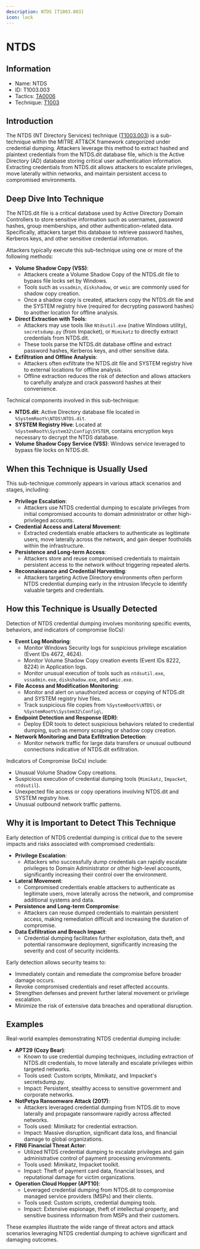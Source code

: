 ```yaml
---
description: NTDS [T1003.003]
icon: lock
---
```


# NTDS

## Information

- Name: NTDS
- ID: T1003.003
- Tactics: [TA0006](../TA0006/TA0006.md)
- Technique: [T1003](T1003.md)

## Introduction

The NTDS (NT Directory Services) technique ([T1003.003](techniques/T1003.003.md)) is a sub-technique within the MITRE ATT\&CK framework categorized under credential dumping. Attackers leverage this method to extract hashed and plaintext credentials from the NTDS.dit database file, which is the Active Directory (AD) database storing critical user authentication information. Extracting credentials from NTDS.dit allows attackers to escalate privileges, move laterally within networks, and maintain persistent access to compromised environments.

## Deep Dive Into Technique

The NTDS.dit file is a critical database used by Active Directory Domain Controllers to store sensitive information such as usernames, password hashes, group memberships, and other authentication-related data. Specifically, attackers target this database to retrieve password hashes, Kerberos keys, and other sensitive credential information.

Attackers typically execute this sub-technique using one or more of the following methods:

- **Volume Shadow Copy (VSS)**:
  - Attackers create a Volume Shadow Copy of the NTDS.dit file to bypass file locks set by Windows.
  - Tools such as `vssadmin`, `diskshadow`, or `wmic` are commonly used for shadow copy creation.
  - Once a shadow copy is created, attackers copy the NTDS.dit file and the SYSTEM registry hive (required for decrypting password hashes) to another location for offline analysis.
- **Direct Extraction with Tools**:
  - Attackers may use tools like `Ntdsutil.exe` (native Windows utility), `secretsdump.py` (from Impacket), or `Mimikatz` to directly extract credentials from NTDS.dit.
  - These tools parse the NTDS.dit database offline and extract password hashes, Kerberos keys, and other sensitive data.
- **Exfiltration and Offline Analysis**:
  - Attackers often exfiltrate the NTDS.dit file and SYSTEM registry hive to external locations for offline analysis.
  - Offline extraction reduces the risk of detection and allows attackers to carefully analyze and crack password hashes at their convenience.

Technical components involved in this sub-technique:

- **NTDS.dit**: Active Directory database file located in `%SystemRoot%\NTDS\NTDS.dit`.
- **SYSTEM Registry Hive**: Located at `%SystemRoot%\System32\Config\SYSTEM`, contains encryption keys necessary to decrypt the NTDS database.
- **Volume Shadow Copy Service (VSS)**: Windows service leveraged to bypass file locks on NTDS.dit.

## When this Technique is Usually Used

This sub-technique commonly appears in various attack scenarios and stages, including:

- **Privilege Escalation**:
  - Attackers use NTDS credential dumping to escalate privileges from initial compromised accounts to domain administrator or other high-privileged accounts.
- **Credential Access and Lateral Movement**:
  - Extracted credentials enable attackers to authenticate as legitimate users, move laterally across the network, and gain deeper footholds within the infrastructure.
- **Persistence and Long-term Access**:
  - Attackers store and reuse compromised credentials to maintain persistent access to the network without triggering repeated alerts.
- **Reconnaissance and Credential Harvesting**:
  - Attackers targeting Active Directory environments often perform NTDS credential dumping early in the intrusion lifecycle to identify valuable targets and credentials.

## How this Technique is Usually Detected

Detection of NTDS credential dumping involves monitoring specific events, behaviors, and indicators of compromise (IoCs):

- **Event Log Monitoring**:
  - Monitor Windows Security logs for suspicious privilege escalation (Event IDs 4672, 4624).
  - Monitor Volume Shadow Copy creation events (Event IDs 8222, 8224) in Application logs.
  - Monitor unusual execution of tools such as `ntdsutil.exe`, `vssadmin.exe`, `diskshadow.exe`, and `wmic.exe`.
- **File Access and Modification Monitoring**:
  - Monitor and alert on unauthorized access or copying of NTDS.dit and SYSTEM registry hive files.
  - Track suspicious file copies from `%SystemRoot%\NTDS\` or `%SystemRoot%\System32\Config\`.
- **Endpoint Detection and Response (EDR)**:
  - Deploy EDR tools to detect suspicious behaviors related to credential dumping, such as memory scraping or shadow copy creation.
- **Network Monitoring and Data Exfiltration Detection**:
  - Monitor network traffic for large data transfers or unusual outbound connections indicative of NTDS.dit exfiltration.

Indicators of Compromise (IoCs) include:

- Unusual Volume Shadow Copy creations.
- Suspicious execution of credential dumping tools (`Mimikatz`, `Impacket`, `ntdsutil`).
- Unexpected file access or copy operations involving NTDS.dit and SYSTEM registry hive.
- Unusual outbound network traffic patterns.

## Why it is Important to Detect This Technique

Early detection of NTDS credential dumping is critical due to the severe impacts and risks associated with compromised credentials:

- **Privilege Escalation**:
  - Attackers who successfully dump credentials can rapidly escalate privileges to Domain Administrator or other high-level accounts, significantly increasing their control over the environment.
- **Lateral Movement**:
  - Compromised credentials enable attackers to authenticate as legitimate users, move laterally across the network, and compromise additional systems and data.
- **Persistence and Long-term Compromise**:
  - Attackers can reuse dumped credentials to maintain persistent access, making remediation difficult and increasing the duration of compromise.
- **Data Exfiltration and Breach Impact**:
  - Credential dumping facilitates further exploitation, data theft, and potential ransomware deployment, significantly increasing the severity and cost of security incidents.

Early detection allows security teams to:

- Immediately contain and remediate the compromise before broader damage occurs.
- Revoke compromised credentials and reset affected accounts.
- Strengthen defenses and prevent further lateral movement or privilege escalation.
- Minimize the risk of extensive data breaches and operational disruption.

## Examples

Real-world examples demonstrating NTDS credential dumping include:

- **APT29 (Cozy Bear)**:
  - Known to use credential dumping techniques, including extraction of NTDS.dit credentials, to move laterally and escalate privileges within targeted networks.
  - Tools used: Custom scripts, Mimikatz, and Impacket's secretsdump.py.
  - Impact: Persistent, stealthy access to sensitive government and corporate networks.
- **NotPetya Ransomware Attack (2017)**:
  - Attackers leveraged credential dumping from NTDS.dit to move laterally and propagate ransomware rapidly across affected networks.
  - Tools used: Mimikatz for credential extraction.
  - Impact: Massive disruption, significant data loss, and financial damage to global organizations.
- **FIN6 Financial Threat Actor**:
  - Utilized NTDS credential dumping to escalate privileges and gain administrative control of payment processing environments.
  - Tools used: Mimikatz, Impacket toolkit.
  - Impact: Theft of payment card data, financial losses, and reputational damage for victim organizations.
- **Operation Cloud Hopper (APT10)**:
  - Leveraged credential dumping from NTDS.dit to compromise managed service providers (MSPs) and their clients.
  - Tools used: Custom scripts, credential dumping tools.
  - Impact: Extensive espionage, theft of intellectual property, and sensitive business information from MSPs and their customers.

These examples illustrate the wide range of threat actors and attack scenarios leveraging NTDS credential dumping to achieve significant and damaging outcomes.
